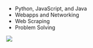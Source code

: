 - Python, JavaScript, and Java
- Webapps and Networking
- Web Scraping
- Problem Solving

<img align="left" src="https://github-readme-stats.vercel.app/api/top-langs/?username=jdl-joseph&layout=compact&theme=radical&hide_border=true&card_width=250"/>

